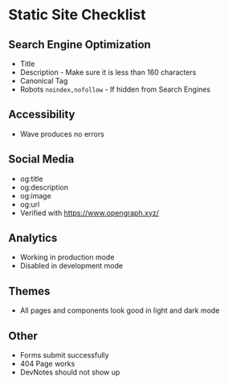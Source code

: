 # Static Site Checklist

## Search Engine Optimization

- Title
- Description - Make sure it is less than 160 characters
- Canonical Tag
- Robots `noindex,nofollow` - If hidden from Search Engines

## Accessibility

- Wave produces no errors

## Social Media

- og:title
- og:description
- og:image
- og:url
- Verified with https://www.opengraph.xyz/

## Analytics

- Working in production mode
- Disabled in development mode

## Themes

- All pages and components look good in light and dark mode

## Other

- Forms submit successfully
- 404 Page works
- DevNotes should not show up
